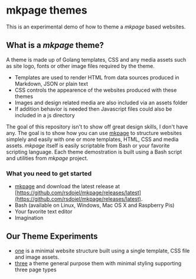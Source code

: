 
# mkpage themes

This is an experimental demo of how to theme a _mkpage_ based websites.

## What is a _mkpage_ theme?

A theme is made up of Golang templates, CSS and any media assets such as 
site logo, fonts or other image files required by the theme.

+ Templates are used to render HTML from data sources produced in Markdown, JSON or plain text
+ CSS controls the appearence of the websites produced with these themes
+ Images and design related media are also included via an assets folder
+ If addition behavior is needed then Javascript files could also be included in a js directory

The goal of this repository isn't to show off great design skills, I don't have
any.  The goal is to show how you can use [mkpage](http://rsdoiel.github.io/mkpage)
to structure websites simplely and easily with one or more templates, HTML, CSS and
media assets. _mkpage_ itself is easily scriptable from Bash or your favorite
scripting language. Each theme demostration is built using a Bash script
and utilities from _mkpage_ project.

### What you need to get started

+ [mkpage](https://rsdoiel.github.io/mkpage) and download the latest release at [https://github.com/rsdoiel/mkpage/releases/latest](https://github.com/rsdoiel/mkpage/releases/latest).
+ Bash (available on Linux, Windows, Mac OS X and Raspberry Pis)
+ Your favorite text editor
+ Imagination

## Our Theme Experiments

+ [one](one/) is a minimal website structure built using a single template, CSS file and image assets.
+ [three](three/) a theme general purpose them with minimal styling supporting three page types

